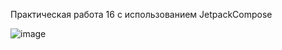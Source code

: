 Практическая работа 16 с использованием JetpackCompose


![image](https://github.com/user-attachments/assets/e42719ab-afe6-435d-bedc-051b6a3e0133)
